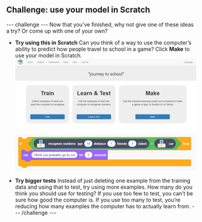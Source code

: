 ## Challenge: use your model in Scratch

--- challenge ---
Now that you’ve finished, why not give one of these ideas a try?
Or come up with one of your own?

+ **Try using this in Scratch**
Can you think of a way to use the computer’s ability to predict
how people travel to school in a game? Click **Make** to use your model in Scratch.
![Make button](images/train.png)
![Example of some scratch code using new blocks](images/scratch.png)

+ **Try bigger tests**
Instead of just deleting one example from the training data and using that to test, try using more examples.
How many do you think you should use for testing?
If you use too few to test, you can’t be sure how good the computer is.
If you use too many to test, you’re reducing how many examples the computer has to actually learn from.
--- /challenge ---